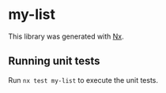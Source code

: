 # my-list

This library was generated with [Nx](https://nx.dev).

## Running unit tests

Run `nx test my-list` to execute the unit tests.
